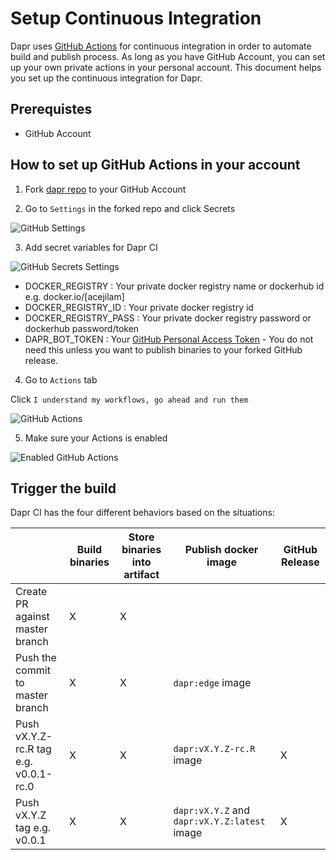 # Setup Continuous Integration

Dapr uses [GitHub Actions](https://github.com/features/actions) for continuous integration in order to automate build and publish process. As long as you have GitHub Account, you can set up your own private actions in your personal account. This document helps you set up the continuous integration for Dapr.

## Prerequistes

* GitHub Account

## How to set up GitHub Actions in your account

1. Fork [dapr repo](https://github.com/dapr/dapr) to your GitHub Account

2. Go to `Settings` in the forked repo and click Secrets

![GitHub Settings](./img/github_setting.png)

3. Add secret variables for Dapr CI

![GitHub Secrets Settings](./img/github_secrets.png)

* DOCKER_REGISTRY : Your private docker registry name or dockerhub id e.g. docker.io/[acejilam]
* DOCKER_REGISTRY_ID : Your private docker registry id
* DOCKER_REGISTRY_PASS : Your private docker registry password or dockerhub password/token
* DAPR_BOT_TOKEN : Your [GitHub Personal Access Token](https://help.github.com/en/github/authenticating-to-github/creating-a-personal-access-token-for-the-command-line) - You do not need this unless you want to publish binaries to your forked GitHub release.

4. Go to `Actions` tab

Click `I understand my workflows, go ahead and run them`

![GitHub Actions](./img/github_actions.png)

5. Make sure your Actions is enabled

![Enabled GitHub Actions](./img/github_actions_enabled.png)

## Trigger the build

Dapr CI has the four different behaviors based on the situations:

|  | Build binaries | Store binaries into artifact | Publish docker image | GitHub Release |
|-----|--------------|------------------------------|-------------------|--------------|
| Create PR against master branch | X | X | | |
| Push the commit to master branch | X | X | `dapr:edge` image | |
| Push vX.Y.Z-rc.R tag e.g. v0.0.1-rc.0 | X | X | `dapr:vX.Y.Z-rc.R` image | X |
| Push vX.Y.Z tag e.g. v0.0.1 | X | X | `dapr:vX.Y.Z` and `dapr:vX.Y.Z:latest` image | X |
